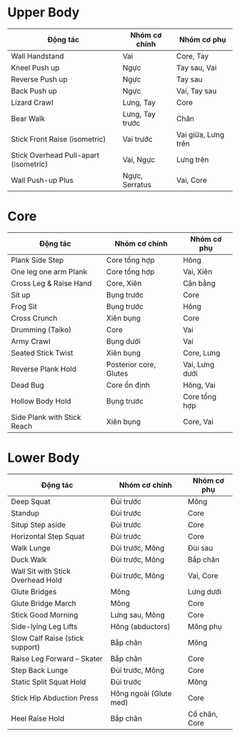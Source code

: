 # Upper Body
| Động tác | Nhóm cơ chính | Nhóm cơ phụ |
|---|---|---|
| Wall Handstand | Vai | Core, Tay |
| Kneel Push up | Ngực | Tay sau, Vai |
| Reverse Push up | Ngực | Tay sau |
| Back Push up | Ngực | Vai, Tay sau |
| Lizard Crawl | Lưng, Tay | Core |
| Bear Walk | Lưng, Tay trước | Chân |
| Stick Front Raise (isometric) | Vai trước | Vai giữa, Lưng trên |
| Stick Overhead Pull-apart (isometric) | Vai, Ngực | Lưng trên |
| Wall Push-up Plus | Ngực, Serratus | Vai, Core |

# Core
| Động tác | Nhóm cơ chính | Nhóm cơ phụ |
|---|---|---|
| Plank Side Step | Core tổng hợp | Hông |
| One leg one arm Plank | Core tổng hợp | Vai, Xiên |
| Cross Leg & Raise Hand | Core, Xiên | Cân bằng |
| Sit up | Bụng trước | Core |
| Frog Sit | Bụng trước | Hông |
| Cross Crunch | Xiên bụng | Core |
| Drumming (Taiko) | Core | Vai |
| Army Crawl | Bụng dưới | Vai |
| Seated Stick Twist | Xiên bụng | Core, Lưng |
| Reverse Plank Hold | Posterior core, Glutes | Vai, Lưng dưới |
| Dead Bug | Core ổn định | Hông, Vai |
| Hollow Body Hold | Bụng trước | Core tổng hợp |
| Side Plank with Stick Reach | Xiên bụng | Core, Vai |

# Lower Body
| Động tác | Nhóm cơ chính | Nhóm cơ phụ |
|---|---|---|
| Deep Squat | Đùi trước | Mông |
| Standup | Đùi trước | Core |
| Situp Step aside | Đùi trước | Core |
| Horizontal Step Squat | Đùi trước | Core |
| Walk Lunge | Đùi trước, Mông | Đùi sau |
| Duck Walk | Đùi trước, Mông | Bắp chân |
| Wall Sit with Stick Overhead Hold | Đùi trước, Mông | Vai, Core |
| Glute Bridges | Mông | Lưng dưới |
| Glute Bridge March | Mông | Core |
| Stick Good Morning | Lưng sau, Mông | Core |
| Side-lying Leg Lifts | Hông (abductors) | Mông phụ |
| Slow Calf Raise (stick support) | Bắp chân | Mông |
| Raise Leg Forward – Skater | Bắp chân | Core |
| Step Back Lunge | Đùi trước, Mông | Core |
| Static Split Squat Hold | Đùi trước | Mông |
| Stick Hip Abduction Press | Hông ngoài (Glute med) | Core |
| Heel Raise Hold | Bắp chân | Cổ chân, Core |
